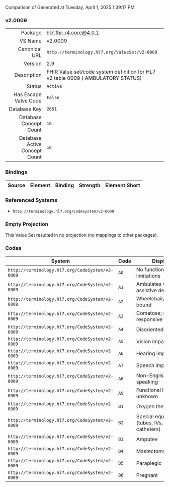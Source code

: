 Comparison of 
Generated at Tuesday, April 1, 2025 1:39:17 PM

### v2.0009

|      |     |
| ---: | --- |
| Package | hl7.fhir.r4.core@4.0.1 |
| VS Name | v2.0009 |
| Canonical URL | `http://terminology.hl7.org/ValueSet/v2-0009` |
| Version | 2.9 |
| Description | FHIR Value set/code system definition for HL7 v2 table 0009 ( AMBULATORY STATUS) |
| Status | `Active` |
| Has Escape Valve Code | `False` |
| Database Key | `2851` |
| Database Concept Count | `16` |
| Database Active Concept Count | `16` |
### Bindings

| Source | Element | Binding | Strength | Element Short |
| ------ | ------- | ------- | -------- | ------------- |

### Referenced Systems

* `http://terminology.hl7.org/CodeSystem/v2-0009`
### Empty Projection

This Value Set resulted in no projection (no mappings to other packages).

### Codes

| System | Code | Display |
| ------ | ---- | ------- |
| `http://terminology.hl7.org/CodeSystem/v2-0009` | `A0` | No functional limitations |
| `http://terminology.hl7.org/CodeSystem/v2-0009` | `A1` | Ambulates with assistive device |
| `http://terminology.hl7.org/CodeSystem/v2-0009` | `A2` | Wheelchair/stretcher bound |
| `http://terminology.hl7.org/CodeSystem/v2-0009` | `A3` | Comatose; non-responsive |
| `http://terminology.hl7.org/CodeSystem/v2-0009` | `A4` | Disoriented |
| `http://terminology.hl7.org/CodeSystem/v2-0009` | `A5` | Vision impaired |
| `http://terminology.hl7.org/CodeSystem/v2-0009` | `A6` | Hearing impaired |
| `http://terminology.hl7.org/CodeSystem/v2-0009` | `A7` | Speech impaired |
| `http://terminology.hl7.org/CodeSystem/v2-0009` | `A8` | Non-English speaking |
| `http://terminology.hl7.org/CodeSystem/v2-0009` | `A9` | Functional level unknown |
| `http://terminology.hl7.org/CodeSystem/v2-0009` | `B1` | Oxygen therapy |
| `http://terminology.hl7.org/CodeSystem/v2-0009` | `B2` | Special equipment (tubes, IVs, catheters) |
| `http://terminology.hl7.org/CodeSystem/v2-0009` | `B3` | Amputee |
| `http://terminology.hl7.org/CodeSystem/v2-0009` | `B4` | Mastectomy |
| `http://terminology.hl7.org/CodeSystem/v2-0009` | `B5` | Paraplegic |
| `http://terminology.hl7.org/CodeSystem/v2-0009` | `B6` | Pregnant |
